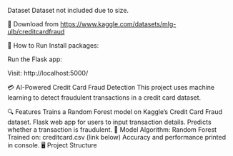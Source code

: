  Dataset
Dataset not included due to size.

🔗 Download from https://www.kaggle.com/datasets/mlg-ulb/creditcardfraud

🚀 How to Run
Install packages:

Run the Flask app:

Visit: http://localhost:5000/

💳 AI-Powered Credit Card Fraud Detection
This project uses machine learning to detect fraudulent transactions in a credit card dataset.

🔍 Features
Trains a Random Forest model on Kaggle’s Credit Card Fraud dataset.
Flask web app for users to input transaction details.
Predicts whether a transaction is fraudulent.
🧠 Model
Algorithm: Random Forest
Trained on: creditcard.csv (link below)
Accuracy and performance printed in console.
🖥️ Project Structure